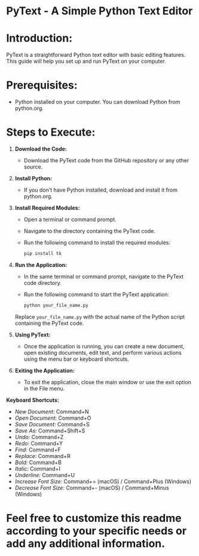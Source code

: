 # PyText - A Simple Python Text Editor


# Introduction:
PyText is a straightforward Python text editor with basic editing features.
This guide will help you set up and run PyText on your computer.

# Prerequisites:
- Python installed on your computer. You can download Python from python.org.

# Steps to Execute:

1. **Download the Code:**
   - Download the PyText code from the GitHub repository or any other source.

2. **Install Python:**
   - If you don't have Python installed, download and install it from python.org.

3. **Install Required Modules:**
   - Open a terminal or command prompt.
   - Navigate to the directory containing the PyText code.
   - Run the following command to install the required modules:

     ```bash
     pip install tk
     ```

4. **Run the Application:**
   - In the same terminal or command prompt, navigate to the PyText code directory.
   - Run the following command to start the PyText application:

     ```bash
     python your_file_name.py
     ```

   Replace `your_file_name.py` with the actual name of the Python script containing the PyText code.

5. **Using PyText:**
   - Once the application is running, you can create a new document, open existing documents, edit text,
     and perform various actions using the menu bar or keyboard shortcuts.

6. **Exiting the Application:**
   - To exit the application, close the main window or use the exit option in the File menu.

**Keyboard Shortcuts:**
- *New Document:* Command+N
- *Open Document:* Command+O
- *Save Document:* Command+S
- *Save As:* Command+Shift+S
- *Undo:* Command+Z
- *Redo:* Command+Y
- *Find:* Command+F
- *Replace:* Command+R
- *Bold:* Command+B
- *Italic:* Command+I
- *Underline:* Command+U
- *Increase Font Size:* Command+= (macOS) / Command+Plus (Windows)
- *Decrease Font Size:* Command+- (macOS) / Command+Minus (Windows)

# Feel free to customize this readme according to your specific needs or add any additional information.
